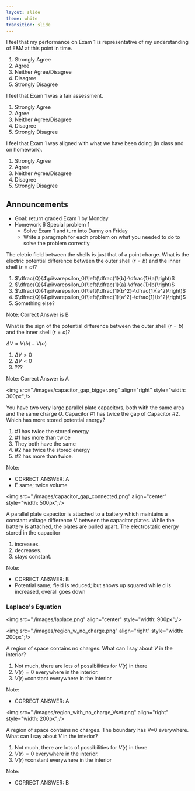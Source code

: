 ```yaml
---
layout: slide
theme: white
transition: slide
---
```


<section data-markdown>

I feel that my performance on Exam 1 is representative of my understanding of E&M at this point in time.

1. Strongly Agree
2. Agree
3. Neither Agree/Disagree
4. Disagree
5. Strongly Disagree

</section>

<section data-markdown>

I feel that Exam 1 was a fair assessment.

1. Strongly Agree
2. Agree
3. Neither Agree/Disagree
4. Disagree
5. Strongly Disagree

</section>

<section data-markdown>

I feel that Exam 1 was aligned with what we have been doing (in class and on homework).

1. Strongly Agree
2. Agree
3. Neither Agree/Disagree
4. Disagree
5. Strongly Disagree

</section>

<section data-markdown>

## Announcements

* Goal: return graded Exam 1 by Monday
* Homework 6 Special problem 1
  * Solve Exam 1 and turn into Danny on Friday
  * Write a paragraph for each problem on what you needed to do to solve the problem correctly

</section>

<section data-markdown>

The eletric field between the shells is just that of a point charge. What is the electric potential difference between the outer shell ($r=b$) and the inner shell ($r=a$)?

1. $\dfrac{Q}{4\pi\varepsilon_0}\left(\dfrac{1}{b}-\dfrac{1}{a}\right)$
2. $\dfrac{Q}{4\pi\varepsilon_0}\left(\dfrac{1}{a}-\dfrac{1}{b}\right)$
3. $\dfrac{Q}{4\pi\varepsilon_0}\left(\dfrac{1}{b^2}-\dfrac{1}{a^2}\right)$
4. $\dfrac{Q}{4\pi\varepsilon_0}\left(\dfrac{1}{a^2}-\dfrac{1}{b^2}\right)$
5. Something else?

Note: Correct Answer is B
</section>

<section data-markdown>

What is the sign of the potential difference between the outer shell ($r=b$) and the inner shell ($r=a$)?

$\Delta V = V(b) - V(a)$

1. $\Delta V > 0$
2. $\Delta V < 0$
2. ???

Note: Correct Answer is A

</section>

<section data-markdown>

<img src="./images/capacitor_gap_bigger.png" align="right" style="width: 300px";/>


You have two very large parallel plate capacitors, both with the same area and the same charge $Q$.
Capacitor \#1 has twice the gap of Capacitor \#2. Which has more stored potential energy?

1. \#1 has twice the stored energy
2. \#1 has more than twice
3. They both have the same
4. \#2 has twice the stored energy
5. \#2 has more than twice.

Note:
* CORRECT ANSWER: A
* E same; twice volume

</section>


<section data-markdown>

<img src="./images/capacitor_gap_connected.png" align="center" style="width: 500px";/>


A parallel plate capacitor is attached to a battery which maintains a constant voltage difference V between the capacitor plates.  While the battery is attached, the plates are pulled apart. The electrostatic energy stored in the capacitor

1. increases.
2. decreases.
3. stays constant.

Note:
* CORRECT ANSWER: B
* Potential same; field is reduced; but shows up squared while d is increased, overall goes down
</section>



<section data-markdown>

### Laplace's Equation

<img src="./images/laplace.png" align="center" style="width: 900px";/>


</section>

<section data-markdown>

<img src="./images/region_w_no_charge.png" align="right" style="width: 200px";/>


A region of space contains no charges. What can I say about $V$ in the interior?

1. Not much, there are lots of possibilities for $V(r)$ in there
2. $V(r)=0$ everywhere in the interior.
3. $V(r)=$constant everywhere in the interior

Note:
* CORRECT ANSWER: A

</section>


<section data-markdown>

<img src="./images/region_with_no_charge_Vset.png" align="right" style="width: 200px";/>


A region of space contains no charges. The boundary has V=0 everywhere.
What can I say about $V$ in the interior?

1. Not much, there are lots of possibilities for $V(r)$ in there
2. $V(r)=0$ everywhere in the interior.
3. $V(r)=$constant everywhere in the interior

Note:
* CORRECT ANSWER: B

</section>
